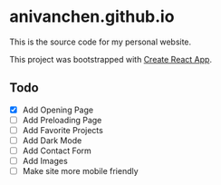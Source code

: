# anivanchen.github.io

This is the source code for my personal website. 

This project was bootstrapped with [Create React App](https://github.com/facebook/create-react-app).

## Todo
- [x] Add Opening Page
- [ ] Add Preloading Page
- [ ] Add Favorite Projects
- [ ] Add Dark Mode
- [ ] Add Contact Form
- [ ] Add Images
- [ ] Make site more mobile friendly